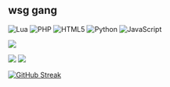 ## wsg gang
![Lua](https://img.shields.io/badge/lua-%232C2D72.svg?style=for-the-badge&logo=lua&logoColor=white)
![PHP](https://img.shields.io/badge/php-%23777BB4.svg?style=for-the-badge&logo=php&logoColor=white)
![HTML5](https://img.shields.io/badge/html5-%23E34F26.svg?style=for-the-badge&logo=html5&logoColor=white)
![Python](https://img.shields.io/badge/python-3670A0?style=for-the-badge&logo=python&logoColor=ffdd54)
![JavaScript](https://img.shields.io/badge/javascript-%23323330.svg?style=for-the-badge&logo=javascript&logoColor=%23F7DF1E)

<img src="https://img.shields.io/badge/VSCode-0078D4?style=for-the-badge&logo=visual%20studio%20code&logoColor=white"/>

![](https://raw.githubusercontent.com/baiyo/github-stats/master/generated/languages.svg#gh-dark-mode-only)
![](https://raw.githubusercontent.com/baiyo/github-stats/master/generated/languages.svg#gh-dark-mode-only)

[![GitHub Streak](http://github-readme-streak-stats.herokuapp.com?user=baiyo&theme=github-dark&hide_border=true&background=161B22)](https://git.io/streak-stats)
